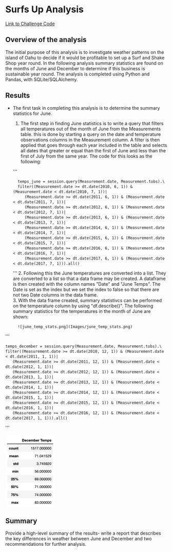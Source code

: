 # Surfs Up Analysis

[Link to Challenge Code](https://github.com/c-geisel/Surfs_Up/blob/main/SurfsUp_Challenge.ipynb)

## Overview of the analysis 
The initial purpose of this analysis is to investigate weather patterns on the island of Oahu to decide if it would be profitable to set up a Surf and Shake Shop year round. In the following analysis summary statistics are found on the months of June and December to determine if this business is sustainable year round. The analysis is completed using Python and Pandas, with SQLite/SQLAlchemy.

## Results 
- The first task in completing this analysis is to determine the summary statistics for June.
    1. The first step in finding June statistics is to write a query that filters all temperatures out of the month of June from the Measurements table. this is      done by starting a query on the date and temperature observations columns in the Measurement column. A filter is then applied that goes through each year           included in the table and selects all dates that greater or equal than the first of June and less than the first of July from the same year. The code for this looks as the following:

    '''

        temps_june = session.query(Measurement.date, Measurement.tobs).\
        filter((Measurement.date >= dt.date(2010, 6, 1)) & (Measurement.date < dt.date(2010, 7, 1))|
           (Measurement.date >= dt.date(2011, 6, 1)) & (Measurement.date < dt.date(2011, 7, 1))|
           (Measurement.date >= dt.date(2012, 6, 1)) & (Measurement.date < dt.date(2012, 7, 1))|
           (Measurement.date >= dt.date(2013, 6, 1)) & (Measurement.date < dt.date(2013, 7, 1))|
           (Measurement.date >= dt.date(2014, 6, 1)) & (Measurement.date < dt.date(2014, 7, 1))|
           (Measurement.date >= dt.date(2015, 6, 1)) & (Measurement.date < dt.date(2015, 7, 1))|
           (Measurement.date >= dt.date(2016, 6, 1)) & (Measurement.date < dt.date(2016, 7, 1))|
           (Measurement.date >= dt.date(2017, 6, 1)) & (Measurement.date < dt.date(2017, 7, 1))).all()

    '''
    2. Following this the June temperatures are converted into a list. They are converted to a list so that a data frame may be created. A dataframe is then created with the column names "Date" and "June Temps". The Date is set as the index but we set the index to false so that there are not two Date columns in the data frame.  
    3. With the data frame created, summary statistivcs can be performed on the temperature column by using "df.describe()". The following summary statistics for the temperatures in the month of June are shown:

        ![june_temp_stats.png](Images/june_temp_stats.png)

'''

    temps_december = session.query(Measurement.date, Measurement.tobs).\
    filter((Measurement.date >= dt.date(2010, 12, 1)) & (Measurement.date < dt.date(2011, 1, 1))|
       (Measurement.date >= dt.date(2011, 12, 1)) & (Measurement.date < dt.date(2012, 1, 1))|
       (Measurement.date >= dt.date(2012, 12, 1)) & (Measurement.date < dt.date(2013, 1, 1))|
       (Measurement.date >= dt.date(2013, 12, 1)) & (Measurement.date < dt.date(2014, 1, 1))|
       (Measurement.date >= dt.date(2014, 12, 1)) & (Measurement.date < dt.date(2015, 1, 1))|
       (Measurement.date >= dt.date(2015, 12, 1)) & (Measurement.date < dt.date(2016, 1, 1))|
       (Measurement.date >= dt.date(2016, 12, 1)) & (Measurement.date < dt.date(2017, 1, 1))).all()
'''

![december_temp_stats.png](Images/december_temp_stats.png)
## Summary 
Provide a high-level summary of the results- write a report that describes the key differences in weather between June and December and two recommendations for further analysis.


